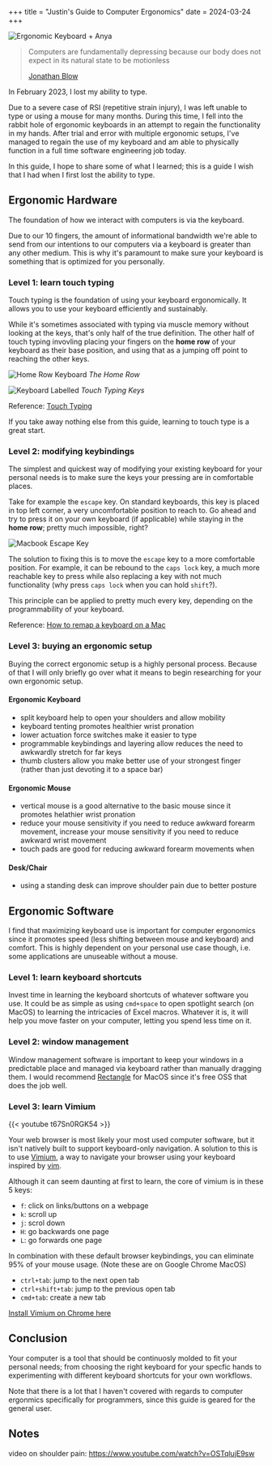 +++
title = "Justin's Guide to Computer Ergonomics"
date = 2024-03-24
+++

![Ergonomic Keyboard + Anya](./ergo-anya.png)

> Computers are fundamentally depressing because our body does not expect in its natural state to be motionless
>
> [Jonathan Blow](https://youtu.be/i7kh8pNRWOo?si=uXOIwhr-dAjdFkZ5&t=236)

In February 2023, I lost my ability to type.

Due to a severe case of RSI (repetitive strain injury), I was left unable to type or using a mouse for many months. During this time, I fell into the rabbit hole of ergonomic keyboards in an attempt to regain the functionality in my hands. After trial and error with multiple ergonomic setups, I've managed to regain the use of my keyboard and am able to physically function in a full time software engineering job today.

In this guide, I hope to share some of what I learned; this is a guide I wish that I had when I first lost the ability to type.

## Ergonomic Hardware

The foundation of how we interact with computers is via the keyboard.

Due to our 10 fingers, the amount of informational bandwidth we're able to send from our intentions to our computers via a keyboard is greater than any other medium. This is why it's paramount to make sure your keyboard is something that is optimized for you personally.

### Level 1: learn touch typing

Touch typing is the foundation of using your keyboard ergonomically. It allows you to use your keyboard efficiently and sustainably.

While it's sometimes associated with typing via muscle memory without looking at the keys, that's only half of the true definition. The other half of touch typing invovling placing your fingers on the **home row** of your keyboard as their base position, and using that as a jumping off point to reaching the other keys.

![Home Row Keyboard](./home-row-keyboard.png)
*The Home Row*

![Keyboard Labelled](./keyboard-labelled.jpg)
*Touch Typing Keys*

Reference: [Touch Typing](https://opentextbc.ca/computerstudies/chapter/the-base-position/)

If you take away nothing else from this guide, learning to touch type is a great start.

### Level 2: modifying keybindings

The simplest and quickest way of modifying your existing keyboard for your personal needs is to make sure the keys your pressing are in comfortable places.

Take for example the `escape` key. On standard keyboards, this key is placed in top left corner, a very uncomfortable position to reach to. Go ahead and try to press it on your own keyboard (if applicable) while staying in the **home row**; pretty much impossible, right?

![Macbook Escape Key](./macbook-escape-key.png)

The solution to fixing this is to move the `escape` key to a more comfortable position. For example, it can be rebound to the `caps lock` key, a much more reachable key to press while also replacing a key with not much functionality (why press `caps lock` when you can hold `shift`?).

This principle can be applied to pretty much every key, depending on the programmability of your keyboard.

Reference: [How to remap a keyboard on a Mac](https://www.theverge.com/23591533/mac-remap-keyboard-how-to)

### Level 3: buying an ergonomic setup

Buying the correct ergonomic setup is a highly personal process. Because of that I will only briefly go over what it means to begin researching for your own ergonomic setup.

#### Ergonomic Keyboard

* split keyboard help to open your shoulders and allow mobility
* keyboard tenting promotes healthier wrist pronation
* lower actuation force switches make it easier to type
* programmable keybindings and layering allow reduces the need to awkwardly stretch for far keys
* thumb clusters allow you make better use of your strongest finger (rather than just devoting it to a space bar)

#### Ergonomic Mouse

* vertical mouse is a good alternative to the basic mouse since it promotes helathier wrist pronation
* reduce your mouse sensitivity if you need to reduce awkward forearm movement, increase your mouse sensitivity if you need to reduce awkward wrist movement
* touch pads are good for reducing awkward forearm movements when

#### Desk/Chair

* using a standing desk can improve shoulder pain due to better posture

## Ergonomic Software

I find that maximizing keyboard use is important for computer ergonomics since it promotes speed (less shifting between mouse and keyboard) and comfort. This is highly dependent on your personal use case though, i.e. some applications are unuseable without a mouse.

### Level 1: learn keyboard shortcuts

Invest time in learning the keyboard shortcuts of whatever software you use. It could be as simple as using `cmd+space` to open spotlight search (on MacOS) to learning the intricacies of Excel macros. Whatever it is, it will help you move faster on your computer, letting you spend less time on it.

### Level 2: window management

Window management software is important to keep your windows in a predictable place and managed via keyboard rather than manually dragging them. I would recommend [Rectangle](https://rectangleapp.com/) for MacOS since it's free OSS that does the job well.

### Level 3: learn Vimium

{{< youtube t67Sn0RGK54 >}}

Your web browser is most likely your most used computer software, but it isn't natively built to support keyboard-only navigation. A solution to this is to use [Vimium](https://vimium.github.io/), a way to navigate your browser using your keyboard inspired by [vim](https://www.vim.org/).

Although it can seem daunting at first to learn, the core of vimium is in these 5 keys:

* `f`: click on links/buttons on a webpage
* `k`: scroll up
* `j`: scrol down
* `H`: go backwards one page
* `L`: go forwards one page

In combination with these default browser keybindings, you can eliminate 95% of your mouse usage. (Note these are on Google Chrome MacOS)

* `ctrl+tab`: jump to the next open tab
* `ctrl+shift+tab`: jump to the previous open tab
* `cmd+tab`: create a new tab

[Install Vimium on Chrome here](https://chromewebstore.google.com/detail/vimium/dbepggeogbaibhgnhhndojpepiihcmeb)

## Conclusion

Your computer is a tool that should be continuosly molded to fit your personal needs; from choosing the right keyboard for your specfic hands to experimenting with different keyboard shortcuts for your own workflows.

Note that there is a lot that I haven't covered with regards to computer ergonmics specifically for programmers, since this guide is geared for the general user.

## Notes

video on shoulder pain: <https://www.youtube.com/watch?v=OSTqlujE9sw>
